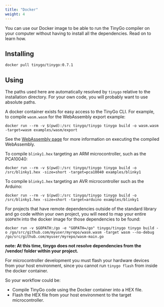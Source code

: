 ```yaml
---
title: "Docker"
weight: 4
---
```


You can use our Docker image to be able to run the TinyGo compiler on your computer without having to install all the dependencies. Read on to learn how.

## Installing

    docker pull tinygo/tinygo:0.7.1

## Using

The paths used here are automatically resolved by `tinygo` relative to the installation directory.
For your own code, you will probably want to use absolute paths.

A docker container exists for easy access to the TinyGo CLI. For example, to compile `wasm.wasm` for the WebAssembly export example:

    docker run --rm -v $(pwd):/src tinygo/tinygo tinygo build -o wasm.wasm -target=wasm examples/wasm/export

See the [WebAssembly page](../webassembly) for more information on executing the compiled
WebAssembly.

To compile `blinky1.hex` targeting an ARM microcontroller, such as the PCA10040:

    docker run --rm -v $(pwd):/src tinygo/tinygo tinygo build -o /src/blinky1.hex -size=short -target=pca10040 examples/blinky1

To compile `blinky1.hex` targeting an AVR microcontroller such as the Arduino:

    docker run --rm -v $(pwd):/src tinygo/tinygo tinygo build -o /src/blinky1.hex -size=short -target=arduino examples/blinky1

For projects that have remote dependencies outside of the standard library and
go code within your own project, you will need to map your entire `$GOPATH`
into the docker image for those dependencies to be found:

    docker run -v $GOPATH:/go -e "GOPATH=/go" tinygo/tinygo tinygo build -o /go/src/github.com/myuser/myrepo/wasm.wasm -target wasm --no-debug /go/src/github.com/myuser/myrepo/wasm-main.go

**note: At this time, tinygo does not resolve dependencies from the /vendor/ folder within your project.**

For microcontroller development you must flash your hardware devices from your host environment, since you cannot run `tinygo flash` from inside the docker container.

So your workflow could be:

- Compile TinyGo code using the Docker container into a HEX file.
- Flash the HEX file from your host environment to the target microcontroller.
